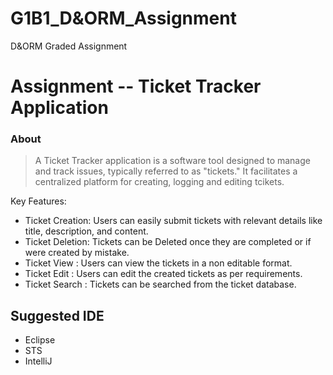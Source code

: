 # G1B1_D&ORM_Assignment

D&ORM Graded Assignment

# Assignment -- Ticket Tracker Application

### About

>A Ticket Tracker application is a software tool designed to manage and track issues, typically referred to as "tickets." It facilitates a centralized platform for creating, logging and editing tcikets.

Key Features:

- Ticket Creation: Users can easily submit tickets with relevant details like title, description, and content.
- Ticket Deletion: Tickets can be Deleted once they are completed or if were created by mistake.
- Ticket View : Users can view the tickets in a non editable format.
- Ticket Edit : Users can edit the created tickets as per requirements.
- Ticket Search : Tickets can be searched from the ticket database.

## Suggested IDE

- Eclipse
- STS
- IntelliJ
